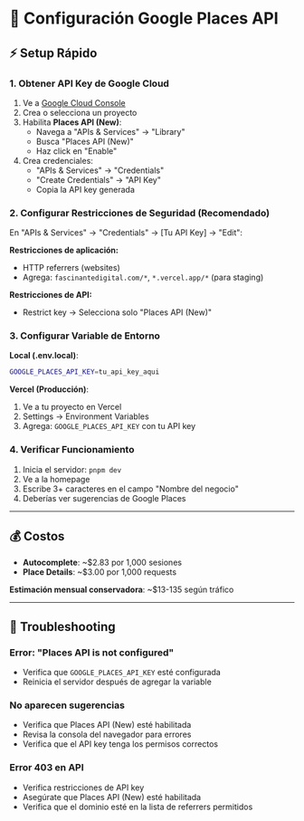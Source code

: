 # 🚀 Configuración Google Places API

## ⚡ Setup Rápido

### 1. Obtener API Key de Google Cloud

1. Ve a [Google Cloud Console](https://console.cloud.google.com/)
2. Crea o selecciona un proyecto
3. Habilita **Places API (New)**:
   - Navega a "APIs & Services" → "Library"
   - Busca "Places API (New)"
   - Haz click en "Enable"
4. Crea credenciales:
   - "APIs & Services" → "Credentials"
   - "Create Credentials" → "API Key"
   - Copia la API key generada

### 2. Configurar Restricciones de Seguridad (Recomendado)

En "APIs & Services" → "Credentials" → [Tu API Key] → "Edit":

**Restricciones de aplicación:**
- HTTP referrers (websites)
- Agrega: `fascinantedigital.com/*`, `*.vercel.app/*` (para staging)

**Restricciones de API:**
- Restrict key → Selecciona solo "Places API (New)"

### 3. Configurar Variable de Entorno

**Local (.env.local)**:
```bash
GOOGLE_PLACES_API_KEY=tu_api_key_aqui
```

**Vercel (Producción)**:
1. Ve a tu proyecto en Vercel
2. Settings → Environment Variables
3. Agrega: `GOOGLE_PLACES_API_KEY` con tu API key

### 4. Verificar Funcionamiento

1. Inicia el servidor: `pnpm dev`
2. Ve a la homepage
3. Escribe 3+ caracteres en el campo "Nombre del negocio"
4. Deberías ver sugerencias de Google Places

---

## 💰 Costos

- **Autocomplete**: ~$2.83 por 1,000 sesiones
- **Place Details**: ~$3.00 por 1,000 requests

**Estimación mensual conservadora**: ~$13-135 según tráfico

---

## 🔧 Troubleshooting

### Error: "Places API is not configured"
- Verifica que `GOOGLE_PLACES_API_KEY` esté configurada
- Reinicia el servidor después de agregar la variable

### No aparecen sugerencias
- Verifica que Places API (New) esté habilitada
- Revisa la consola del navegador para errores
- Verifica que el API key tenga los permisos correctos

### Error 403 en API
- Verifica restricciones de API key
- Asegúrate que Places API (New) esté habilitada
- Verifica que el dominio esté en la lista de referrers permitidos
